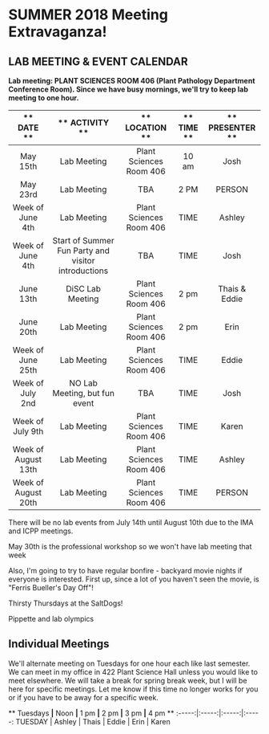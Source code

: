 # SUMMER 2018 Meeting Extravaganza!

## LAB MEETING & EVENT CALENDAR

__Lab meeting: PLANT SCIENCES ROOM 406 (Plant Pathology Department Conference Room). Since we have busy mornings, we'll try to keep lab meeting to one hour.__

** DATE **|** ACTIVITY **|** LOCATION **|** TIME **|** PRESENTER **
:-----:|:-----:|:-----:|:-----:|:-----:
May 15th | Lab Meeting | Plant Sciences Room 406 | 10 am | Josh
May 23rd | Lab Meeting | TBA | 2 PM | PERSON
Week of June 4th | Lab Meeting | Plant Sciences Room 406 | TIME | Ashley
Week of June 4th | Start of Summer Fun Party and visitor introductions | TBA | TIME | Josh
June 13th | DiSC Lab Meeting | Plant Sciences Room 406 | 2 pm | Thais & Eddie
June 20th | Lab Meeting | Plant Sciences Room 406 | 2 pm | Erin
Week of June 25th | Lab Meeting | Plant Sciences Room 406 | TIME | Eddie
Week of July 2nd | NO Lab Meeting, but fun event | TBA | TIME | Josh
Week of July 9th | Lab Meeting | Plant Sciences Room 406 | TIME | Karen
Week of August 13th | Lab Meeting | Plant Sciences Room 406 | TIME | Ashley
Week of August 20th | Lab Meeting | Plant Sciences Room 406 | TIME | PERSON

There will be no lab events from July 14th until August 10th due to the IMA and ICPP meetings.

May 30th is the professional workshop so we won't have lab meeting that week

Also, I'm going to try to have regular bonfire - backyard movie nights if everyone is interested. First up, since a lot of you haven't seen the movie, is "Ferris Bueller's Day Off"!

Thirsty Thursdays at the SaltDogs!

Pippette and lab olympics

## __Individual Meetings__

We'll alternate meeting on Tuesdays for one hour each like last semester. We can meet in my office in 422 Plant Science Hall unless you would like to meet elsewhere. We will take a break for spring break week, but I will be here for specific meetings. Let me know if this time no longer works for you or if you have to be away for a specific week.

** Tuesdays **|** Noon **|** 1 pm **|** 2 pm **|** 3 pm **|** 4 pm **
:-----:|:-----:|:-----:|:-----:
TUESDAY | Ashley | Thais | Eddie | Erin | Karen 

